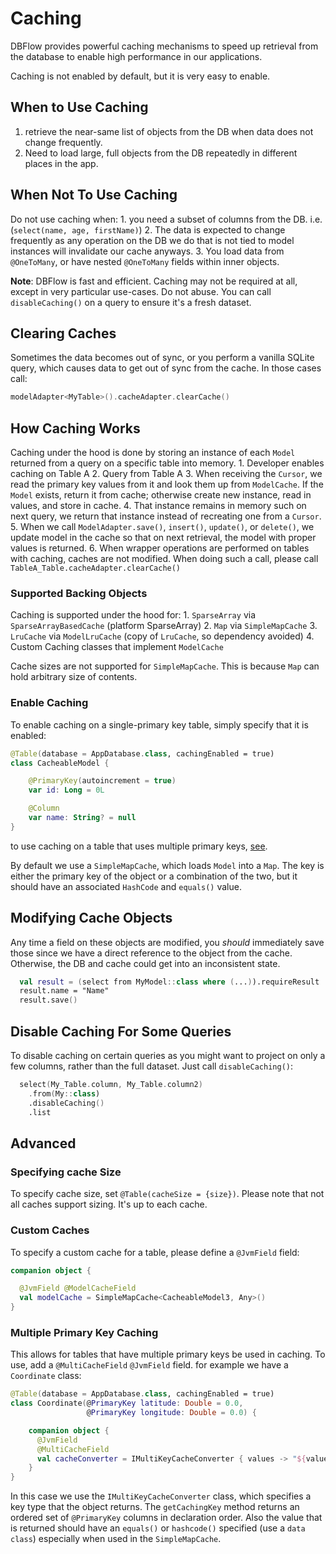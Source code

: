 # Caching

DBFlow provides powerful caching mechanisms to speed up retrieval from the database to enable high performance in our applications.

Caching is not enabled by default, but it is very easy to enable.

## When to Use Caching

1. retrieve the near-same list of objects from the DB when data does not change frequently.
2. Need to load large, full objects from the DB repeatedly in different places in the app.

## When Not To Use Caching

Do not use caching when: 1. you need a subset of columns from the DB. i.e. \(`select(name, age, firstName)`\) 2. The data is expected to change frequently as any operation on the DB we do that is not tied to model instances will invalidate our cache anyways. 3. You load data from `@OneToMany`, or have nested `@OneToMany` fields within inner objects.

**Note**: DBFlow is fast and efficient. Caching may not be required at all, except in very particular use-cases. Do not abuse. You can call `disableCaching()` on a query to ensure it's a fresh dataset.

## Clearing Caches

Sometimes the data becomes out of sync, or you perform a vanilla SQLite query, which causes data to get out of sync from the cache. In those cases
call:
```kotlin
modelAdapter<MyTable>().cacheAdapter.clearCache()
```

## How Caching Works

Caching under the hood is done by storing an instance of each `Model` returned from a query on a specific table into memory. 1. Developer enables caching on Table A 2. Query from Table A 3. When receiving the `Cursor`, we read the primary key values from it and look them up from `ModelCache`. If the `Model` exists, return it from cache; otherwise create new instance, read in values, and store in cache. 4. That instance remains in memory such on next query, we return that instance instead of recreating one from a `Cursor`. 5. When we call `ModelAdapter.save()`, `insert()`, `update()`, or `delete()`, we update model in the cache so that on next retrieval, the model with proper values is returned. 6. When wrapper operations are performed on tables with caching, caches are not modified. When doing such a call, please call `TableA_Table.cacheAdapter.clearCache()`

### Supported Backing Objects

Caching is supported under the hood for: 1. `SparseArray` via `SparseArrayBasedCache` \(platform SparseArray\) 2. `Map` via `SimpleMapCache` 3. `LruCache` via `ModelLruCache` \(copy of `LruCache`, so dependency avoided\) 4. Custom Caching classes that implement `ModelCache`

Cache sizes are not supported for `SimpleMapCache`. This is because `Map` can hold arbitrary size of contents.

### Enable Caching

To enable caching on a single-primary key table, simply specify that it is enabled:

```kotlin
@Table(database = AppDatabase.class, cachingEnabled = true)
class CacheableModel {

    @PrimaryKey(autoincrement = true)
    var id: Long = 0L

    @Column
    var name: String? = null
}
```

to use caching on a table that uses multiple primary keys, [see](caching.md#multiple-primary-key-caching).

By default we use a `SimpleMapCache`, which loads `Model` into a `Map`. The key is either the primary key of the object or a combination of the two, but it should have an associated `HashCode` and `equals()` value.

## Modifying Cache Objects

Any time a field on these objects are modified, you _should_ immediately save those since we have a direct reference to the object from the cache. Otherwise, the DB and cache could get into an inconsistent state.

```kotlin
  val result = (select from MyModel::class where (...)).requireResult
  result.name = "Name"
  result.save()
```

## Disable Caching For Some Queries

To disable caching on certain queries as you might want to project on only a few columns, rather than the full dataset. Just call `disableCaching()`:

```kotlin
  select(My_Table.column, My_Table.column2)
    .from(My::class)
    .disableCaching()
    .list
```

## Advanced

### Specifying cache Size

To specify cache size, set `@Table(cacheSize = {size})`. Please note that not all caches support sizing. It's up to each cache.

### Custom Caches

To specify a custom cache for a table, please define a `@JvmField` field:

```kotlin
companion object {

  @JvmField @ModelCacheField
  val modelCache = SimpleMapCache<CacheableModel3, Any>()
}
```

### Multiple Primary Key Caching

This allows for tables that have multiple primary keys be used in caching. To use, add a `@MultiCacheField` `@JvmField` field. for example we have a `Coordinate` class:

```kotlin
@Table(database = AppDatabase.class, cachingEnabled = true)
class Coordinate(@PrimaryKey latitude: Double = 0.0,
                 @PrimaryKey longitude: Double = 0.0) {

    companion object {
      @JvmField
      @MultiCacheField
      val cacheConverter = IMultiKeyCacheConverter { values -> "${values[0]},${values[1]}" }
    }
}
```

In this case we use the `IMultiKeyCacheConverter` class, which specifies a key type that the object returns. The `getCachingKey` method returns an ordered set of `@PrimaryKey` columns in declaration order. Also the value that is returned should have an `equals()` or `hashcode()` specified \(use a `data class`\) especially when used in the `SimpleMapCache`.
